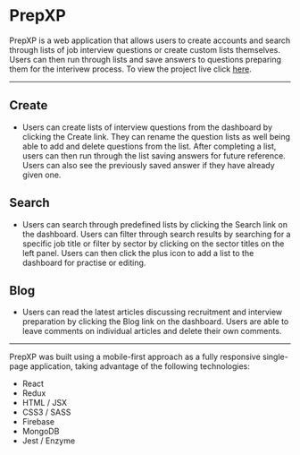 <h1>PrepXP</h1>

PrepXP is a web application that allows users to create accounts and search through lists of job interview questions or create custom lists themselves. Users can then run through lists and save answers to questions preparing them for the interivew process. To view the project live click <a href="https://adampugh.github.io/prepxp">here</a>.

<hr />

<h2>Create</h2>
<ul>
  <li>
Users can create lists of interview questions from the dashboard by clicking the Create link. They can rename the question lists as well being able to add and delete questions from the list. After completing a list, users can then run through the list saving answers for future reference. Users can also see the previously saved answer if they have already given one.
  </li>
</ul>

<h2>Search</h2>
<ul>
  <li>
Users can search through predefined lists by clicking the Search link on the dashboard. Users can filter through search results by searching for a specific job title or filter by sector by clicking on the sector titles on the left panel. Users can then click the plus icon to add a list to the dashboard for practise or editing.
  </li>
</ul>

<h2>Blog</h2>
<ul>
  <li>
Users can read the latest articles discussing recruitment and interview preparation by clicking the Blog link on the dashboard. Users are able to leave comments on individual articles and delete their own comments.
  </li>
</ul>

<hr />


PrepXP was built using a mobile-first approach as a fully responsive single-page application, taking advantage of the following technologies:

<ul>
  <li>React</li>
  <li>Redux</li>
  <li>HTML / JSX</li>
  <li>CSS3 / SASS</li>
  <li>Firebase</li>
  <li>MongoDB</li>
  <li>Jest / Enzyme</li>
</ul>

